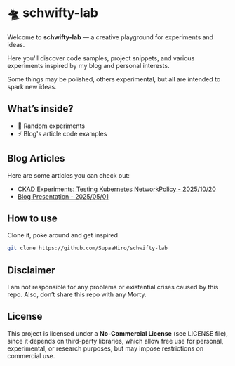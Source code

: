 # 🛸 schwifty-lab

Welcome to **schwifty-lab** — a creative playground for experiments and ideas.

Here you'll discover code samples, project snippets, and various experiments inspired by my blog and personal interests.

Some things may be polished, others experimental, but all are intended to spark new ideas.

## What’s inside?  
- 🔬 Random experiments  
- ⚡ Blog's article code examples

## Blog Articles
Here are some articles you can check out:

- [CKAD Experiments: Testing Kubernetes NetworkPolicy - 2025/10/20](blog-articles/ckad-20251020/article_EN.md)  
- [Blog Presentation - 2025/05/01](blog-articles/introduction-20250501/article_EN.md)

## How to use  

Clone it, poke around and get inspired

```bash
git clone https://github.com/SupaaHiro/schwifty-lab
```

## Disclaimer

I am not responsible for any problems or existential crises caused by this repo. Also, don’t share this repo with any Morty.

## License

This project is licensed under a **No-Commercial License** (see LICENSE file), since it depends on third-party libraries, which allow free use for personal, experimental, or research purposes, but may impose restrictions on commercial use.